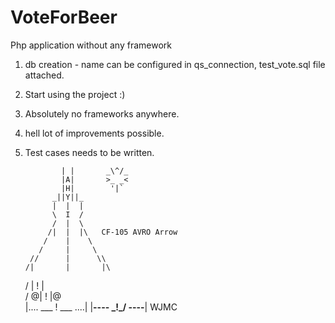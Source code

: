 # VoteForBeer
Php application without any framework 


1. db creation - name can be configured in qs_connection, test_vote.sql file attached.

2. Start using the project :)

3. Absolutely no frameworks anywhere.

4. hell lot of improvements possible.

5. Test cases needs to be written.
            
            
               | |       _\^/_
               |A|       >_ _<
               |H|        '|`
             _||Y||_
             |  |  |
             \  I  /
             /  |  \
            /|  |  |\   CF-105 AVRO Arrow
           /    |    \
          /     |     \
        //      |      \\
       /|       |       |\
      / |       !       | \
     / @|       !       |@ \
    |....  ___  !  ___  ....|
    |__----   \_!_/   ----__| WJMC
